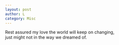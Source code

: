 ```yaml
---
layout: post
author: L
category: Misc
---
```


Rest assured my love the world will keep on changing, just might not in the way we dreamed of.<br>

